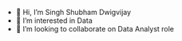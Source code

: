- 👋 Hi, I’m Singh Shubham Dwigvijay
- 👀 I’m interested in Data
- 💞️ I’m looking to collaborate on Data Analyst role
